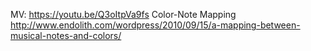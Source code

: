 MV: https://youtu.be/Q3oItpVa9fs
Color-Note Mapping http://www.endolith.com/wordpress/2010/09/15/a-mapping-between-musical-notes-and-colors/
